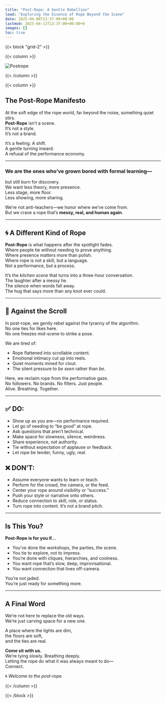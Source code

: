 ```yaml
---
title: "Post-Rope: A Gentle Rebellion"
lead: "Exploring the Essence of Rope Beyond the Scene"
date: 2025-04-06T13:37:00+00:00
lastmod: 2025-04-11T13:37:00+00:00+0
images: []
toc: true
---
```


{{< block "grid-2" >}}

{{< column >}}

![Postrope](/images/postrope.webp)

{{< /column >}}

{{< column >}}

## The Post-Rope Manifesto

At the soft edge of the rope world, far beyond the noise, something quiet stirs.  
**Post-Rope** isn’t a scene.  
It’s not a style.  
It’s not a brand.

It’s a feeling. A shift.  
A gentle turning inward.  
A refusal of the performance economy.

---

### We are the ones who’ve grown bored with formal learning—  
but still burn for discovery.  
We want less theory, more presence.  
Less stage, more floor.  
Less showing, more sharing.

We’re not anti-teachers—we honor where we’ve come from.  
But we crave a rope that’s **messy, real, and human again**.

---

## 🌀 A Different Kind of Rope

**Post-Rope** is what happens after the spotlight fades.  
Where people tie without needing to prove anything.  
Where presence matters more than polish.  
Where rope is not a skill, but a language.  
Not a performance, but a process.

It’s the *kitchen scene* that turns into a three-hour conversation.  
The laughter after a messy tie.  
The silence when words fall away.  
The hug that says more than any knot ever could.

---

## 📵 Against the Scroll

In post-rope, we gently rebel against the tyranny of the algorithm.  
No one ties for likes here.  
No one freezes mid-scene to strike a pose.

We are tired of:

- Rope flattened into scrollable content.
- Emotional intimacy cut up into reels.
- Quiet moments mined for clout.
- The silent pressure to *be seen* rather than *be*.

Here, we reclaim rope from the performative gaze.  
No followers. No brands. No filters. Just people.  
Alive. Breathing. Together.

---

## ✅ DO:
- Show up as you are—no performance required.
- Let go of needing to “be good” at rope.
- Ask questions that aren’t technical.
- Make space for slowness, silence, weirdness.
- Share experience, not authority.
- Tie without expectation of applause or feedback.
- Let rope be tender, funny, ugly, real.

## ❌ DON’T:
- Assume everyone wants to learn or teach.
- Perform for the crowd, the camera, or the feed.
- Center your rope around visibility or “success.”
- Push your style or narrative onto others.
- Reduce connection to skill, role, or status.
- Turn rope into content. It’s not a brand pitch.

---

## Is This You?

**Post-Rope is for you if...**

- You’ve done the workshops, the parties, the scene.
- You tie to explore, not to impress.
- You’re done with cliques, hierarchies, and coolness.
- You want rope that’s slow, deep, improvisational.
- You want connection that lives off-camera.

You’re not jaded.  
You’re just ready for something more.

---

## A Final Word

We’re not here to replace the old ways.  
We’re just carving space for a new one.  

A place where the lights are dim,  
the floors are soft,  
and the ties are real.

**Come sit with us.**  
We’re tying slowly. Breathing deeply.  
Letting the rope do what it was always meant to do—  
Connect.

🌀 _Welcome to the post-rope._

{{< /column >}}

{{< /block >}}
